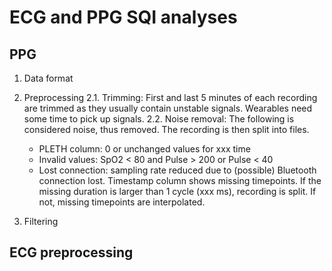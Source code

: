 # ECG and PPG SQI analyses

## PPG
1. Data format
   
2. Preprocessing
2.1. Trimming: First and last 5 minutes of each recording are trimmed as they usually contain unstable signals. Wearables need some time to pick up signals.
2.2. Noise removal: The following is considered noise, thus removed. The recording is then split into files.
   - PLETH column: 0 or unchanged values for xxx time
   - Invalid values: SpO2 < 80 and Pulse > 200 or Pulse < 40
   - Lost connection: sampling rate reduced due to (possible) Bluetooth connection lost. Timestamp column shows missing timepoints. If the missing duration is larger than 1 cycle (xxx ms), recording is split. If not, missing timepoints are interpolated.
3. Filtering

## ECG preprocessing
